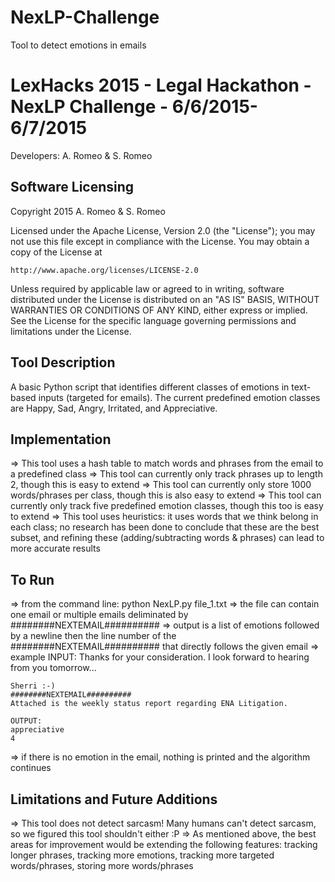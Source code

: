 # NexLP-Challenge
Tool to detect emotions in emails

LexHacks 2015 - Legal Hackathon - NexLP Challenge - 6/6/2015-6/7/2015
=======================================================================
Developers: A. Romeo & S. Romeo

Software Licensing
---------------------------
Copyright 2015 A. Romeo & S. Romeo

Licensed under the Apache License, Version 2.0 (the "License");
you may not use this file except in compliance with the License.
You may obtain a copy of the License at

    http://www.apache.org/licenses/LICENSE-2.0

Unless required by applicable law or agreed to in writing, software
distributed under the License is distributed on an "AS IS" BASIS,
WITHOUT WARRANTIES OR CONDITIONS OF ANY KIND, either express or implied.
See the License for the specific language governing permissions and
limitations under the License.

Tool Description
---------------------------
A basic Python script that identifies different classes of emotions in text-based inputs (targeted for emails). The current predefined emotion classes are Happy, Sad, Angry, Irritated, and Appreciative.

Implementation
---------------------------
=> This tool uses a hash table to match words and phrases from the email to a predefined class
=> This tool can currently only track phrases up to length 2, though this is easy to extend
=> This tool can currently only store 1000 words/phrases per class, though this is also easy to extend
=> This tool can currently only track five predefined emotion classes, though this too is easy to extend
=> This tool uses heuristics: it uses words that we think belong in each class; no research has been done to conclude that these are the best subset, and refining these (adding/subtracting words & phrases) can lead to more accurate results

To Run
---------------------------
=> from the command line:
	python NexLP.py file_1.txt
=> the file can contain one email or multiple emails deliminated by ########NEXTEMAIL##########
=> output is a list of emotions followed by a newline then the line number of the ########NEXTEMAIL########## that directly follows the given email
=> example
	INPUT:
	Thanks for your consideration.  I look forward to hearing from you tomorrow...

	Sherri :-)
	########NEXTEMAIL##########
	Attached is the weekly status report regarding ENA Litigation.

	OUTPUT:
	appreciative
	4
=> if there is no emotion in the email, nothing is printed and the algorithm continues


Limitations and Future Additions
---------------------------
=> This tool does not detect sarcasm! Many humans can't detect sarcasm, so we figured this tool shouldn't either :P
=> As mentioned above, the best areas for improvement would be extending the following features: tracking longer phrases, tracking more emotions, tracking more targeted words/phrases, storing more words/phrases



